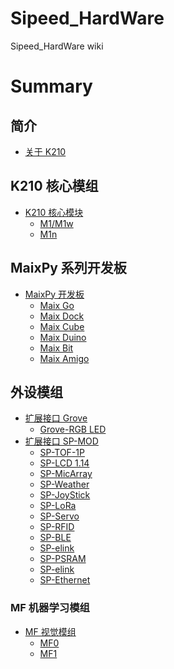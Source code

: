 # Sipeed_HardWare
Sipeed_HardWare wiki

Summary
=====

## 简介

- [关于 K210](./core_modules/core_k210.md)

## K210 核心模组

* [K210 核心模块](./core_modules/k210_core_modules.md)
    - [M1/M1w](./core_modules/k210_core_modules.md)
    - [M1n](./core_modules/k210_core_modules.md)

## MaixPy 系列开发板

* [MaixPy 开发板](./maixpy_develop_kit_board/develop_kit_board.md)
  - [Maix Go](./maixpy_develop_kit_board/maix_duino.md)
  - [Maix Dock](./maixpy_develop_kit_board/maix_duino.md)
  - [Maix Cube](./maixpy_develop_kit_board/maix_cube.md)
  - [Maix Duino](./maixpy_develop_kit_board/maix_duino.md)
  - [Maix Bit](./maixpy_develop_kit_board/maix_duino.md)
  - [Maix Amigo](./maixpy_develop_kit_board/maix_duino.md)

## 外设模组

* [扩展接口 Grove]()
    - [Grove-RGB LED]()
* [扩展接口 SP-MOD]()
    - [SP-TOF-1P]()
    - [SP-LCD 1.14]()
    - [SP-MicArray]()
    - [SP-Weather]()
    - [SP-JoyStick]()
    - [SP-LoRa]()
    - [SP-Servo]()
    - [SP-RFID]()
    - [SP-BLE]()
    - [SP-elink]()
    - [SP-PSRAM]()
    - [SP-elink]()
    - [SP-Ethernet]()


### MF 机器学习模组

* [MF 视觉模组]()
  - [MF0]()
  - [MF1]()


